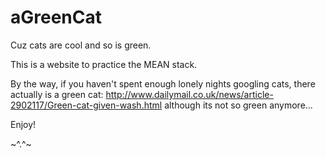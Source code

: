 # aGreenCat

Cuz cats are cool and so is green.

This is a website to practice the MEAN stack.

By the way, if you haven't spent enough lonely nights googling cats, there actually is a green cat: 
http://www.dailymail.co.uk/news/article-2902117/Green-cat-given-wash.html
although its not so green anymore...


Enjoy!

~^.^~
